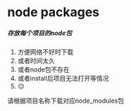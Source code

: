 # node packages

##### 存放每个项目的node包
1. 方便网络不好时下载
2. 或者时间太久
3. 或者node包不存在
4. 或者install后项目无法打开等情况
5. :pensive:



请根据项目名称下载对应node_modules包

